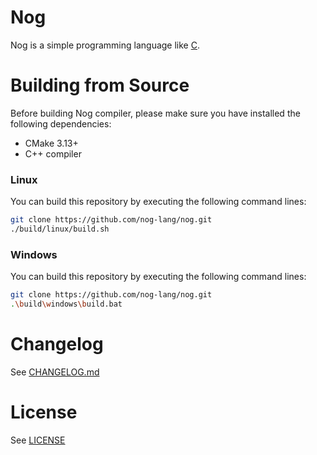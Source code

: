# Nog
Nog is a simple programming language like [C](https://en.wikipedia.org/wiki/C_(programming_language)).

# Building from Source
Before building Nog compiler, please make sure you have installed the following dependencies:

* CMake 3.13+
* C++ compiler

### Linux
You can build this repository by executing the following command lines:

```sh
git clone https://github.com/nog-lang/nog.git
./build/linux/build.sh
```

### Windows
You can build this repository by executing the following command lines:

```sh
git clone https://github.com/nog-lang/nog.git
.\build\windows\build.bat
```

# Changelog
See [CHANGELOG.md](https://github.com/nog-lang/nog/blob/development/CHANGELOG.md)

# License
See [LICENSE](https://github.com/nog-lang/nog/blob/development/LICENSE)

